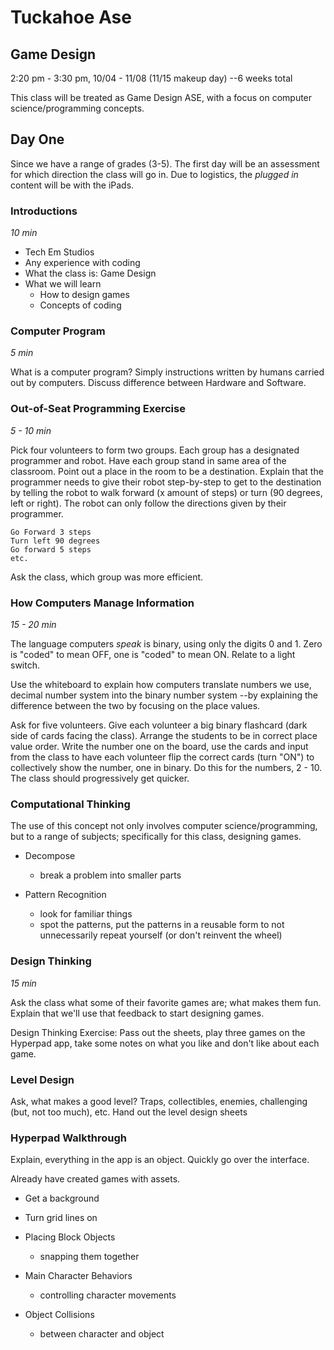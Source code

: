 # Tuckahoe Ase  

## Game Design  


2:20 pm - 3:30 pm, 10/04 - 11/08 (11/15 makeup day) --6 weeks total  

This class will be treated as Game Design ASE, with a focus on computer science/programming concepts.  

## Day One  

Since we have a range of grades (3-5). The first day will be an assessment for which direction the class will go in. Due to logistics, the *plugged in* content will be with the iPads.  

### Introductions  
*10 min*  
* Tech Em Studios   
* Any experience with coding  
* What the class is: Game Design
* What we will learn  
  - How to design games  
  - Concepts of coding  

### Computer Program  

*5 min*  

What is a computer program? Simply instructions written by humans carried out by computers. Discuss difference between Hardware and Software.  

### Out-of-Seat Programming Exercise  

*5 - 10 min*

Pick four volunteers to form two groups. Each group has a designated programmer and robot. Have each group stand in same area of the classroom. Point out a place in the room to be a destination. Explain that the programmer needs to give their robot step-by-step to get to the destination by telling the robot to walk forward (x amount of steps) or turn (90 degrees, left or right). The robot can only follow the directions given by their programmer.  

```  
Go Forward 3 steps  
Turn left 90 degrees
Go forward 5 steps  
etc.  
```  
Ask the class, which group was more efficient.  

### How Computers Manage Information   

*15 - 20 min*  

The language computers *speak* is binary, using only the digits 0 and 1. Zero is "coded" to mean OFF, one is "coded" to mean ON. Relate to a light switch.

Use the whiteboard to explain how computers translate numbers we use, decimal number system into the binary number system --by explaining the difference between the two by focusing on the place values.  

Ask for five volunteers. Give each volunteer a big binary flashcard (dark side of cards facing the class). Arrange the students to be in correct place value order. Write the number one on the board, use the cards and input from the class to have each volunteer flip the correct cards (turn "ON") to collectively show the number, one in binary. Do this for the numbers, 2 - 10. The class should progressively get quicker.  

### Computational Thinking  

The use of this concept not only involves computer science/programming, but to a range of subjects; specifically for this class, designing games.  

* Decompose  
  - break a  problem into smaller parts  

* Pattern Recognition  
  - look for familiar things  
  - spot the patterns, put the patterns in a reusable form to not unnecessarily repeat yourself (or don't reinvent the wheel)  

### Design Thinking  

*15 min*  

Ask the class what some of their favorite games are; what makes them fun. Explain that we'll use that feedback to start designing games.  

Design Thinking Exercise: Pass out the sheets, play three games on the Hyperpad app, take some notes on what you like and don't like about each game.  

### Level Design  

Ask, what makes a good level? Traps, collectibles, enemies, challenging (but, not too much), etc. Hand out the level design sheets  

### Hyperpad Walkthrough  

Explain, everything in the app is an object. Quickly go over the interface.  

Already have created games with assets.  

* Get a background  

* Turn grid lines on  

* Placing Block Objects
  - snapping them together  

* Main Character Behaviors  
  - controlling character movements  

* Object Collisions  
  - between character and object  
